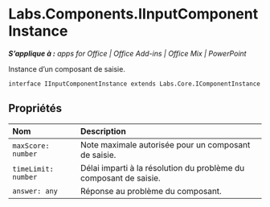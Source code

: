 
# Labs.Components.IInputComponentInstance

 _**S’applique à :** apps for Office | Office Add-ins | Office Mix | PowerPoint_

Instance d’un composant de saisie.

```
interface IInputComponentInstance extends Labs.Core.IComponentInstance
```


## Propriétés


|**Nom**|**Description**|
|:-----|:-----|
| `maxScore: number`|Note maximale autorisée pour un composant de saisie.|
| `timeLimit: number`|Délai imparti à la résolution du problème du composant de saisie.|
| `answer: any`|Réponse au problème du composant.|
